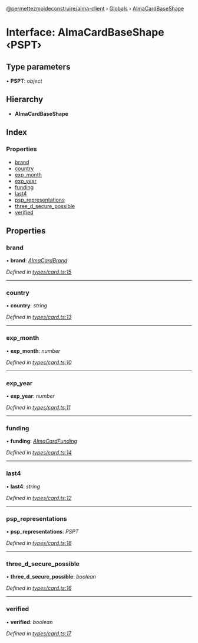 [@permettezmoideconstruire/alma-client](../README.md) › [Globals](../globals.md) › [AlmaCardBaseShape](almacardbaseshape.md)

# Interface: AlmaCardBaseShape ‹**PSPT**›

## Type parameters

▪ **PSPT**: *object*

## Hierarchy

* **AlmaCardBaseShape**

## Index

### Properties

* [brand](almacardbaseshape.md#brand)
* [country](almacardbaseshape.md#country)
* [exp_month](almacardbaseshape.md#exp_month)
* [exp_year](almacardbaseshape.md#exp_year)
* [funding](almacardbaseshape.md#funding)
* [last4](almacardbaseshape.md#last4)
* [psp_representations](almacardbaseshape.md#psp_representations)
* [three_d_secure_possible](almacardbaseshape.md#three_d_secure_possible)
* [verified](almacardbaseshape.md#verified)

## Properties

###  brand

• **brand**: *[AlmaCardBrand](../enums/almacardbrand.md)*

*Defined in [types/card.ts:15](https://github.com/permettez-moi-de-construire/alma-client/blob/23f101f/src/types/card.ts#L15)*

___

###  country

• **country**: *string*

*Defined in [types/card.ts:13](https://github.com/permettez-moi-de-construire/alma-client/blob/23f101f/src/types/card.ts#L13)*

___

###  exp_month

• **exp_month**: *number*

*Defined in [types/card.ts:10](https://github.com/permettez-moi-de-construire/alma-client/blob/23f101f/src/types/card.ts#L10)*

___

###  exp_year

• **exp_year**: *number*

*Defined in [types/card.ts:11](https://github.com/permettez-moi-de-construire/alma-client/blob/23f101f/src/types/card.ts#L11)*

___

###  funding

• **funding**: *[AlmaCardFunding](../enums/almacardfunding.md)*

*Defined in [types/card.ts:14](https://github.com/permettez-moi-de-construire/alma-client/blob/23f101f/src/types/card.ts#L14)*

___

###  last4

• **last4**: *string*

*Defined in [types/card.ts:12](https://github.com/permettez-moi-de-construire/alma-client/blob/23f101f/src/types/card.ts#L12)*

___

###  psp_representations

• **psp_representations**: *PSPT*

*Defined in [types/card.ts:18](https://github.com/permettez-moi-de-construire/alma-client/blob/23f101f/src/types/card.ts#L18)*

___

###  three_d_secure_possible

• **three_d_secure_possible**: *boolean*

*Defined in [types/card.ts:16](https://github.com/permettez-moi-de-construire/alma-client/blob/23f101f/src/types/card.ts#L16)*

___

###  verified

• **verified**: *boolean*

*Defined in [types/card.ts:17](https://github.com/permettez-moi-de-construire/alma-client/blob/23f101f/src/types/card.ts#L17)*
